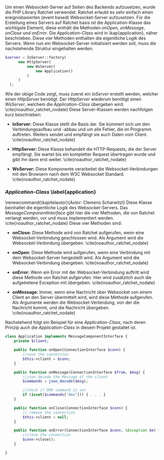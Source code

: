 Um einen Websocket-Server auf Seiten des Backends aufzusetzen, wurde die PHP Library Ratchet verwendet.
Ratchet erlaubt es sehr einfach einen ereignisbasierten (event based) Websocket-Server aufzusetzen.
Für die Erstellung eines Servers auf Ratchet basis ist die Application-Klasse das wichtigste Element,
diese enthält die Methoden *onOpen*, *onMessage*, *onClose* und *onError*.
Die *Application-Class* wird in \kap{application}, näher beschrieben.
Diese vier Methoden enthalten die eigentliche Logik des Servers.
Wenn nun ein Websocket-Server initialisiert werden soll, muss die nachstehende Struktur eingehalten werden.

```php
$server = IoServer::factory(
      new HttpServer(
          new WsServer(
              new Application()
          )
      )
  );
```

Wie der obige Code zeigt, muss zuerst ein *IoServer* erstellt werden, welcher einen *HttpServer* benötigt.
Der *HttpServer* wiederum benötigt einen *WsServer*, welchem die *Application-Class* übergeben wird. \cite{noauthor_ratchet_nodate}
Diese Server-Klassen werden nachfolgen kurz beschrieben:

* **IoServer:** Diese Klasse stellt die Basis dar. 
Sie kümmert sich um den Verbindungsaufbau und -abbau und um alle Fehler, die im Programm auftreten.
Weiters sendet und empfängt sie auch Daten vom Client. \cite{noauthor_ratchet_nodate}

* **HttpServer:** Diese Klasse behandelt die HTTP-Requests, die der Server empfängt.
Sie wartet bis ein kompletter Request übertragen wurde und gibt ihn dann erst weiter. \cite{noauthor_ratchet_nodate}

* **WsServer:** Diese Komponente verarbeitet die Websocket-Verbindungen mit den Browsern nach dem W3C Websocket Standard. \cite{noauthor_ratchet_nodate}

### *Application-Class* \label{application}
\renewcommand{\kapitelautor}{Autor: Clemens Scharwitzl}
Diese Klasse beinhaltet die eigentliche Logik des Websocket-Servers.
Das *MessageComponentInterface* gibt hier die vier Methoden, die von Ratchet verlangt werden, vor und muss implementiert werden. \cite{noauthor_ratchet_nodate}
Diese vier Methoden sind:

* **onClose:** Diese Methode wird von Ratchet aufgerufen, wenn eine Websocket-Verbindung geschlossen wird.
Als Argument wird die Websocket-Verbindung übergeben. \cite{noauthor_ratchet_nodate}

* **onOpen:** Diese Methode wird aufgerufen, wenn eine Verbindung mit dem Websocket-Server hergestellt wird.
Als Argument wird die Websocket-Verbindung übergeben. \cite{noauthor_ratchet_nodate}

* **onError:** Wenn ein Error mit der Websocket-Verbindung auftritt wird diese Methode von Ratchet aufgerufen.
Hier wird zusätzlich auch die aufgetretene Exception mit übergeben. \cite{noauthor_ratchet_nodate}

* **onMessage:** Immer, wenn eine Nachricht über Websocket von einem Client an den Server übermittelt wird, wird diese Methode aufgerufen.
Als Argumente werden die Websocket-Verbindung, von der die Nachricht kommt, und die Nachricht übergeben. \cite{noauthor_ratchet_nodate}

Nachstehend folgt ein Beispiel für eine *Application-Class*, 
nach deren Prinzip auch die *Application-Class* in diesem Projekt gestaltet ist.

```php
class Application implements MessageComponentInterface {
    private $client;

    public function onOpen(ConnectionInterface $conn) {     
        //save the connection
        $this->client = $conn;
    }

    public function onMessage(ConnectionInterface $from, $msg) {
        //json_decode the Message of the client
        $commands = json_decode($msg);

        //check if DMX command is set
        if (isset($commands["dmx"])) { . . . }
    }

    public function onClose(ConnectionInterface $conn) {
        // remove the connection
        $this->client = null;
    }

    public function onError(ConnectionInterface $conn, \Exception $e) {
        //close the connection
        $conn->close();
    }

}

```